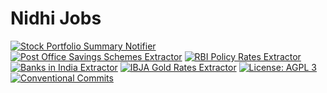 # Nidhi Jobs

[![Stock Portfolio Summary Notifier](https://github.com/hyperweavers/nidhi-jobs/actions/workflows/notify-stock-portfolio-summary.yml/badge.svg)](https://github.com/hyperweavers/nidhi-jobs/actions/workflows/notify-stock-portfolio-summary.yml)
[![Post Office Savings Schemes Extractor](https://github.com/hyperweavers/nidhi-jobs/actions/workflows/extract-post-office-savings-schemes.yml/badge.svg)](https://github.com/hyperweavers/nidhi-jobs/actions/workflows/extract-post-office-savings-schemes.yml)
[![RBI Policy Rates Extractor](https://github.com/hyperweavers/nidhi-jobs/actions/workflows/extract-rbi-policy-rates.yml/badge.svg)](https://github.com/hyperweavers/nidhi-jobs/actions/workflows/extract-rbi-policy-rates.yml)
[![Banks in India Extractor](https://github.com/hyperweavers/nidhi-jobs/actions/workflows/extract-banks-in-india.yml/badge.svg)](https://github.com/hyperweavers/nidhi-jobs/actions/workflows/extract-banks-in-india.yml)
[![IBJA Gold Rates Extractor](https://github.com/hyperweavers/nidhi-jobs/actions/workflows/extract-ibja-gold-rates.yml/badge.svg)](https://github.com/hyperweavers/nidhi-jobs/actions/workflows/extract-ibja-gold-rates.yml)
[![License: AGPL 3](https://img.shields.io/github/license/hyperweavers/nidhi-jobs?label=License&logo=gnu)](https://github.com/hyperweavers/nidhi-jobs/blob/main/LICENSE)
[![Conventional Commits](https://img.shields.io/badge/Conventional%20Commits-1.0.0-%23FE5196?logo=conventionalcommits&logoColor=white)](https://conventionalcommits.org)

